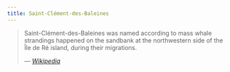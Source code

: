 ```yaml
---
title: Saint-Clément-des-Baleines
---
```


> Saint-Clément-des-Baleines was named according to mass whale strandings happened on the sandbank at the northwestern side of the Île de Ré island, during their migrations.
>
> — <cite>[Wikipedia](https://en.wikipedia.org/wiki/Saint-Cl%C3%A9ment-des-Baleines)</cite>
